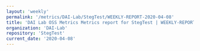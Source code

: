 ```yaml
---
layout: 'weekly'
permalink: '/metrics/DAI-Lab/StegTest/WEEKLY-REPORT-2020-04-08'
title: 'DAI Lab OSS Metrics Metrics report for StegTest | WEEKLY-REPORT-2020-04-08'
organization: 'DAI-Lab'
repository: 'StegTest'
current_date: '2020-04-08'
---
```

